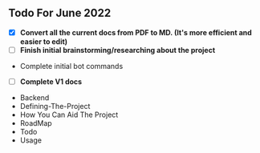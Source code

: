 ## Todo For June 2022

- [X] **Convert all the current docs from PDF to MD. (It's more efficient and easier to edit)**
- [ ] **Finish initial brainstorming/researching about the project**
- Complete initial bot commands
- [ ] **Complete V1 docs**
- Backend
- Defining-The-Project
- How You Can Aid The Project
- RoadMap
- Todo
- Usage

